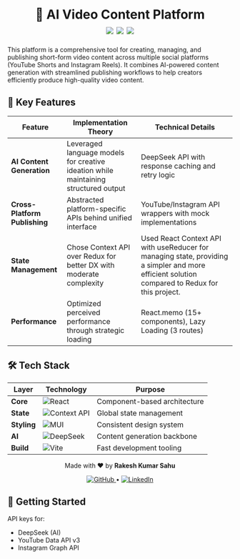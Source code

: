<h1 align="center">
  🎥 AI Video Content Platform 
  <br/>
  <img src="https://img.shields.io/badge/React-18.2-%2361DAFB?logo=react" />
  <img src="https://img.shields.io/badge/Context_API-Yes-success" />
  <img src="https://img.shields.io/badge/Lazy_Loading-Implemented-blueviolet" />
</h1>
This platform is a comprehensive tool for creating, managing, and publishing short-form video content across multiple social platforms (YouTube Shorts and Instagram Reels). It combines AI-powered content generation with streamlined publishing workflows to help creators efficiently produce high-quality video content.


## 🌟 **Key Features**
| Feature | Implementation Theory | Technical Details |
|---------|-----------------------|-------------------|
| **AI Content Generation** | Leveraged language models for creative ideation while maintaining structured output | DeepSeek API with response caching and retry logic |
| **Cross-Platform Publishing** | Abstracted platform-specific APIs behind unified interface | YouTube/Instagram API wrappers with mock implementations |
| **State Management** | Chose Context API over Redux for better DX with moderate complexity | Used React Context API with useReducer for managing state, providing a simpler and more efficient solution compared to Redux for this project. |
| **Performance** | Optimized perceived performance through strategic loading | React.memo (15+ components), Lazy Loading (3 routes) |

## 🛠 **Tech Stack**
<div align="center">
  
| Layer          | Technology                          | Purpose                          |
|----------------|-------------------------------------|----------------------------------|
| **Core**       | ![React](https://img.shields.io/badge/React-20232A?style=for-the-badge&logo=react&logoColor=61DAFB) | Component-based architecture     |
| **State**      | ![Context API](https://img.shields.io/badge/Context_API-2.0-important) | Global state management          |
| **Styling**    | ![MUI](https://img.shields.io/badge/Material_UI-007FFF?style=for-the-badge&logo=mui&logoColor=white) | Consistent design system         |
| **AI**         | ![DeepSeek](https://img.shields.io/badge/DeepSeek-LLM-blueviolet) | Content generation backbone      |
| **Build**      | ![Vite](https://img.shields.io/badge/Vite-B7B7B8?style=for-the-badge&logo=vite&logoColor=646CFF) | Fast development tooling         |

</div>

<p align="center">
  Made with ❤️ by <strong>Rakesh Kumar Sahu</strong>
</p>

<p align="center">
  <a href="https://github.com/Rakeshkumarsahugithub" target="_blank">
    <img src="https://img.shields.io/badge/GitHub-000000?style=for-the-badge&logo=github&logoColor=white" alt="GitHub">
  </a> •
  <a href="https://www.linkedin.com/in/rakesh-kumar-sahu-5b75a6271/" target="_blank">
    <img src="https://img.shields.io/badge/LinkedIn-0A66C2?style=for-the-badge&logo=linkedin&logoColor=white" alt="LinkedIn">
  </a>
</p>

## 🚀 **Getting Started**

API keys for:
- DeepSeek (AI)
- YouTube Data API v3
- Instagram Graph API
